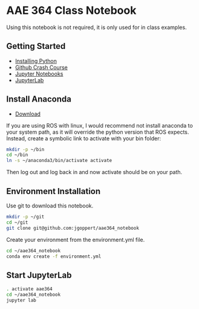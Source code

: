 # AAE 364 Class Notebook

Using this notebook is not required, it is only used for in class examples.

## Getting Started
* [Installing Python](https://www.youtube.com/watch?v=YJC6ldI3hWk)
* [Github Crash Course](https://www.youtube.com/watch?v=SWYqp7iY_Tc)
* [Jupyter Notebooks](https://www.youtube.com/watch?v=HW29067qVWk)
* [JupyterLab](https://www.youtube.com/watch?v=ctOM-Gza04Y)

## Install Anaconda

* [Download](https://www.anaconda.com/download/#linux)

If you are using ROS with linux, I would recommend not install anaconda to your system path, as it will override the python version that ROS expects. Instead, create a symbolic link to activate with your bin folder:

```bash
mkdir -p ~/bin
cd ~/bin
ln -s ~/anaconda3/bin/activate activate
```

Then log out and log back in and now activate should be on your path.

## Environment Installation

Use git to download this notebook.

```bash
mkdir -p ~/git
cd ~/git
git clone git@github.com:jgoppert/aae364_notebook
```

Create your environment from the environment.yml file.

```bash
cd ~/aae364_notebook
conda env create -f environment.yml
```

## Start JupyterLab

```bash
. activate aae364
cd ~/aae364_notebook
jupyter lab
```

